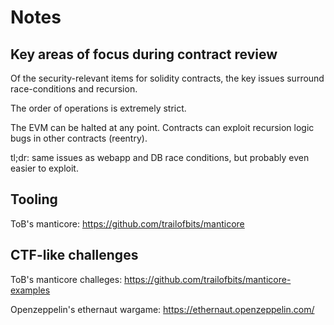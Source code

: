 # Notes


## Key areas of focus during contract review

Of the security-relevant items for solidity contracts, the key issues surround race-conditions and recursion.

The order of operations is extremely strict.

The EVM can be halted at any point. Contracts can exploit recursion logic bugs in other contracts (reentry).

tl;dr: same issues as webapp and DB race conditions, but probably even easier to exploit.

## Tooling

ToB's manticore: https://github.com/trailofbits/manticore

## CTF-like challenges

ToB's manticore challeges: https://github.com/trailofbits/manticore-examples

Openzeppelin's ethernaut wargame: https://ethernaut.openzeppelin.com/

